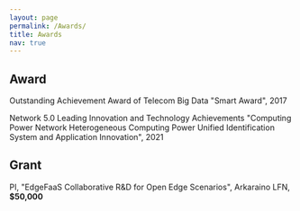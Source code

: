 ```yaml
---
layout: page
permalink: /Awards/
title: Awards
nav: true
---
```


## Award
Outstanding Achievement Award of Telecom Big Data "Smart Award", 2017

Network 5.0 Leading Innovation and Technology Achievements "Computing Power Network Heterogeneous Computing Power Unified Identification System and Application Innovation", 2021


## Grant

PI, "EdgeFaaS Collaborative R&D for Open Edge Scenarios", Arkaraino LFN, **\$50,000**
